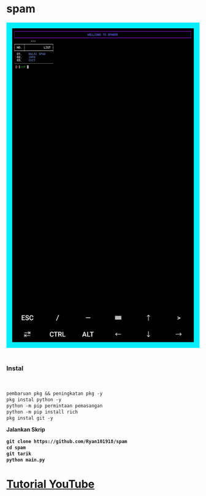 # spam
<img src="https://github.com/Ryan101918/spam/blob/main/1656906731-picsay.jpg"/>
<br><br>
<h3>Instal</h3><br>

```
pembaruan pkg && peningkatan pkg -y
pkg instal python -y
python -m pip permintaan pemasangan
python -m pip install rich
pkg instal git -y
```
<b>Jalankan Skrip

```
git clone https://github.com/Ryan101918/spam
cd spam
git tarik
python main.py
```

<h1><a href ="https://youtube.com/channel/UCpNnV8iirD1ZzOc_TeVA6Rw">Tutorial YouTube</a></h1>
